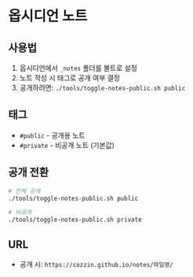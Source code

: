 # 옵시디언 노트

## 사용법
1. 옵시디언에서 `_notes` 폴더를 볼트로 설정
2. 노트 작성 시 태그로 공개 여부 결정
3. 공개하려면: `./tools/toggle-notes-public.sh public`

## 태그
- `#public` - 공개용 노트
- `#private` - 비공개 노트 (기본값)

## 공개 전환
```bash
# 전체 공개
./tools/toggle-notes-public.sh public

# 비공개
./tools/toggle-notes-public.sh private
```

## URL
- 공개 시: `https://cozzin.github.io/notes/파일명/` 